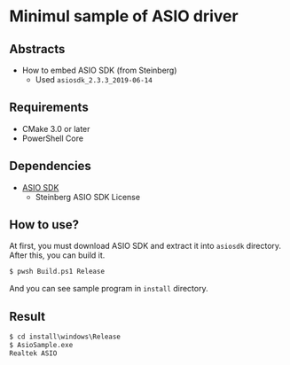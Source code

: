 # Minimul sample of ASIO driver

## Abstracts

* How to embed ASIO SDK (from Steinberg)
  * Used `asiosdk_2.3.3_2019-06-14`

## Requirements

* CMake 3.0 or later
* PowerShell Core

## Dependencies

* [ASIO SDK](https://www.steinberg.net/developers/)
  * Steinberg ASIO SDK License

## How to use?

At first, you must download ASIO SDK and extract it into `asiosdk` directory.
After this, you can build it.

````bat
$ pwsh Build.ps1 Release
````

And you can see sample program in `install` directory.

## Result

````bat
$ cd install\windows\Release
$ AsioSample.exe
Realtek ASIO
````
